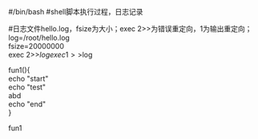 #/bin/bash
#shell脚本执行过程，日志记录

#日志文件hello.log，fsize为大小；exec 2>>为错误重定向，1为输出重定向；  
log=/root/hello.log  
fsize=20000000  
exec 2>>$log  
exec 1>>$log  

fun1(){  
    echo "start"  
    echo "test"  
    abd  
    echo "end"  
}  

fun1
